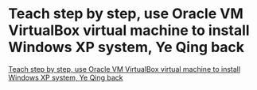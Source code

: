 # Teach step by step, use Oracle VM VirtualBox virtual machine to install Windows XP system, Ye Qing back
[Teach step by step, use Oracle VM VirtualBox virtual machine to install Windows XP system, Ye Qing back](https://aiwithcloud.com/2022/09/15/teach_step_by_step_use_oracle_vm_virtualbox_virtual_machine_to_install_windows_xp_system_ye_qing_back/)